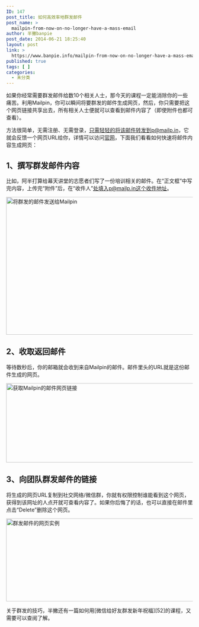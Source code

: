 ```yaml
---
ID: 147
post_title: 如何高效率地群发邮件
post_name: >
  mailpin-from-now-on-no-longer-have-a-mass-email
author: 半撇banpie
post_date: 2014-06-21 18:25:40
layout: post
link: >
  https://www.banpie.info/mailpin-from-now-on-no-longer-have-a-mass-email/
published: true
tags: [ ]
categories:
  - 未分类
---
```

如果你经常需要群发邮件给数10个相关人士，那今天的课程一定能消除你的一些痛苦。利用Mailpin，你可以瞬间将要群发的邮件生成网页，然后，你只需要把这个网页链接共享出去，所有相关人士便就可以查看到邮件内容了（即使附件也都可查看）。

方法很简单，无需注册、无需登录，只需轻轻的将该邮件转发到p@mailp.in，它就会反馈一个网页URL给你，详情可以访问[官网][1]，下面我们看看如何快速将邮件内容生成网页：

## 1、撰写群发邮件内容

比如，阿半打算给幕天讲堂的志愿者们写了一份培训相关的邮件。在“正文框”中写完内容，上传完“附件”后，在“收件人”处填入p@mailp.in这个收件地址。

[<img class="alignnone size-full wp-image-27991885" src="http://www.banpie.info/wp-content/uploads/2019/04/unnamed-file-923/0-6.png" width="620" height="372" alt="将群发的邮件发送给Mailpin" />][2]

## 2、收取返回邮件

等待数秒后，你的邮箱就会收到来自Mailpin的邮件。邮件里头的URL就是这份邮件生成的网页。

[<img class="alignnone size-full wp-image-28001886" src="http://www.banpie.info/wp-content/uploads/2019/04/unnamed-file-933/0-7.png" width="620" height="214" alt="获取Mailpin的邮件网页链接" />][3]

## 3、向团队群发邮件的链接

将生成的网页URL复制到社交网络/微信群，你就有权限控制谁能看到这个网页，获得到该网址的人点开就可查看内容了。如果你后悔了的话，也可以直接在邮件里点击“Delete”删除这个网页。

[<img class="alignnone size-full wp-image-28011887" src="http://www.banpie.info/wp-content/uploads/2019/04/unnamed-file-943/0-8.png" width="620" height="224" alt="群发邮件的网页实例" />][4]

关于群发的技巧，半撇还有一篇如何用[微信给好友群发新年祝福][52]的课程，又需要可以查阅了解。

<!--stackedit_data:
eyJoaXN0b3J5IjpbLTE3MjcwODEwOTNdfQ==
-->

 [1]: http://mailp.in/
 [2]: http://www.banpie.info/wp-content/uploads/2019/04/unnamed-file-92.png
 [3]: http://www.banpie.info/wp-content/uploads/2019/04/unnamed-file-93.png
 [4]: http://www.banpie.info/wp-content/uploads/2019/04/unnamed-file-94.png
 [5]: http://www.banpie.info/how-to-send-group-texts-via-wechat/
<!--stackedit_data:
eyJoaXN0b3J5IjpbMTYyMzkzMTY1NF19
-->